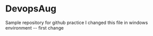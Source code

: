 # DevopsAug
Sample repository for github practice
I changed this file in windows environment -- first change